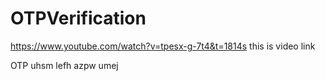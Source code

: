 # OTPVerification

https://www.youtube.com/watch?v=tpesx-g-7t4&t=1814s
this is video link

OTP
uhsm lefh azpw umej
